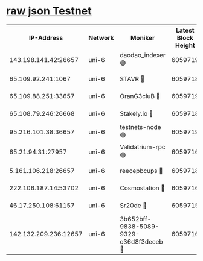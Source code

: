 [raw json Testnet](https://rpc-check.junot.stavr.tech/junot/rpc-junot-result.json)
=


<table><tr><th>IP-Address</th><th>Network</th><th>Moniker</th><th>Latest Block Height</th><th>Earliest Block Height</th><th>Catching Up</th><th>Tx Index</th><th>Voting Power</th><th>Scan Time</th></tr><tr><td>143.198.141.42:26657</td><td>uni-6</td><td>daodao_indexer 🟢</td><td>6059719</td><td>1</td><td>False</td><td>off</td><td>0</td><td>2023-12-14T08:28:56.271766233UTC</td></tr><tr><td>65.109.92.241:1067</td><td>uni-6</td><td>STAVR 🔴</td><td>6059718</td><td>1138541</td><td>False</td><td>on</td><td>6047</td><td>2023-12-14T08:28:45.853319317UTC</td></tr><tr><td>65.109.88.251:33657</td><td>uni-6</td><td>OranG3cluB 🔴</td><td>6059719</td><td>1138541</td><td>False</td><td>on</td><td>11</td><td>2023-12-14T08:29:00.690094632UTC</td></tr><tr><td>65.108.79.246:26668</td><td>uni-6</td><td>Stakely.io 🔴</td><td>6059718</td><td>1570872</td><td>False</td><td>on</td><td>1261202</td><td>2023-12-14T08:28:46.863323482UTC</td></tr><tr><td>95.216.101.38:36657</td><td>uni-6</td><td>testnets-node 🟢</td><td>6059719</td><td>1615130</td><td>False</td><td>on</td><td>0</td><td>2023-12-14T08:28:49.240092389UTC</td></tr><tr><td>65.21.94.31:27957</td><td>uni-6</td><td>Validatrium-rpc 🟢</td><td>6059716</td><td>2943363</td><td>False</td><td>on</td><td>0</td><td>2023-12-14T08:28:41.456216406UTC</td></tr><tr><td>5.161.106.218:26657</td><td>uni-6</td><td>reecepbcups 🔴</td><td>6059718</td><td>4468422</td><td>False</td><td>on</td><td>105015</td><td>2023-12-14T08:28:46.522694688UTC</td></tr><tr><td>222.106.187.14:53702</td><td>uni-6</td><td>Cosmostation 🔴</td><td>6059716</td><td>5344501</td><td>False</td><td>on</td><td>110003</td><td>2023-12-14T08:28:39.043583544UTC</td></tr><tr><td>46.17.250.108:61157</td><td>uni-6</td><td>Sr20de 🔴</td><td>6059715</td><td>5727371</td><td>False</td><td>on</td><td>28</td><td>2023-12-14T08:28:34.792536542UTC</td></tr><tr><td>142.132.209.236:12657</td><td>uni-6</td><td>3b652bff-9838-5089-9329-c36d8f3deceb 🔴</td><td>6059716</td><td>6051280</td><td>False</td><td>on</td><td>157563</td><td>2023-12-14T08:28:37.683649356UTC</td></tr></table>